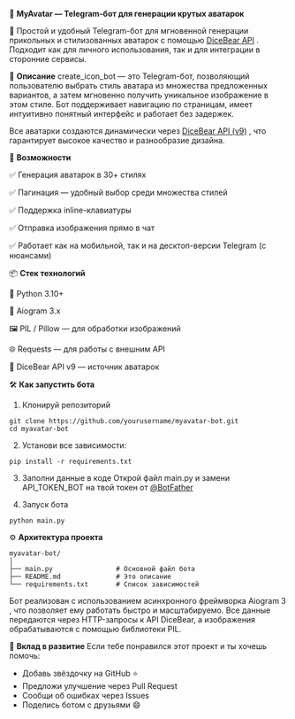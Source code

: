 🎨 **MyAvatar — Telegram-бот для генерации крутых аватарок**

💬 Простой и удобный Telegram-бот для мгновенной генерации прикольных и стилизованных аватарок с помощью [DiceBear API](https://dicebear.com/?spm=a2ty_o01.29997173.0.0.2117c921Wy70su) .
Подходит как для личного использования, так и для интеграции в сторонние сервисы. 


🧠 **Описание**
create_icon_bot — это Telegram-бот, позволяющий пользователю выбрать стиль аватара из множества предложенных вариантов, а затем мгновенно получить уникальное изображение в этом стиле. Бот поддерживает навигацию по страницам, имеет интуитивно понятный интерфейс и работает без задержек.

Все аватарки создаются динамически через [DiceBear API (v9)](https://dicebear.com/docs/api?spm=a2ty_o01.29997173.0.0.2117c921Wy70su) , что гарантирует высокое качество и разнообразие дизайна.


🔧 **Возможности**

  ✅ Генерация аватарок в 30+ стилях

  ✅ Пагинация — удобный выбор среди множества стилей

  ✅ Поддержка inline-клавиатуры

  ✅ Отправка изображения прямо в чат

  ✅ Работает как на мобильной, так и на десктоп-версии Telegram (с нюансами)

📦 **Стек технологий**

  🐍 Python 3.10+
  
  📡 Aiogram 3.x
  
  🖼 PIL / Pillow — для обработки изображений
  
  🌐 Requests — для работы с внешним API

  🎲 DiceBear API v9 — источник аватарок
    


🛠 **Как запустить бота**

1. Клонируй репозиторий
```
git clone https://github.com/yourusername/myavatar-bot.git 
cd myavatar-bot
```

2. Установи все зависимости:
```
pip install -r requirements.txt
```

3. Заполни данные в коде
Открой файл main.py и замени API_TOKEN_BOT на твой токен от [@BotFather](https://t.me/BotFather)

4. Запуск бота
```
python main.py
```



⚙️ **Архитектура проекта**
```
myavatar-bot/
│
├── main.py                # Основной файл бота
├── README.md              # Это описание
└── requirements.txt       # Список зависимостей
```

Бот реализован с использованием асинхронного фреймворка Aiogram 3 , что позволяет ему работать быстро и масштабируемо. Все данные передаются через HTTP-запросы к API DiceBear, а изображения обрабатываются с помощью библиотеки PIL.


🤝 **Вклад в развитие**
Если тебе понравился этот проект и ты хочешь помочь:

* Добавь звёздочку на GitHub ⭐
* Предложи улучшение через Pull Request
* Сообщи об ошибках через Issues
* Поделись ботом с друзьями 😄
